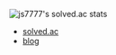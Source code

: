 ![js7777's solved.ac stats](https://github-readme-solvedac.hyp3rflow.vercel.app/api/?handle=js7777)
- [solved.ac](https://solved.ac/profile/js7777)
- [blog](https://leewatson.tistory.com)

<!--
**tanso0126/tanso0126** is a ✨ _special_ ✨ repository because its `README.md` (this file) appears on your GitHub profile.

Here are some ideas to get you started:

- 🔭 I’m currently working on ...
- 🌱 I’m currently learning ...
- 👯 I’m looking to collaborate on ...
- 🤔 I’m looking for help with ...
- 💬 Ask me about ...
- 📫 How to reach me: ...
- 😄 Pronouns: ...
- ⚡ Fun fact: ...
-->
